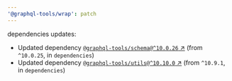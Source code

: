 ```yaml
---
'@graphql-tools/wrap': patch
---
```


dependencies updates: 

- Updated dependency [`@graphql-tools/schema@^10.0.26` ↗︎](https://www.npmjs.com/package/@graphql-tools/schema/v/10.0.26) (from `^10.0.25`, in `dependencies`)
- Updated dependency [`@graphql-tools/utils@^10.10.0` ↗︎](https://www.npmjs.com/package/@graphql-tools/utils/v/10.10.0) (from `^10.9.1`, in `dependencies`)
